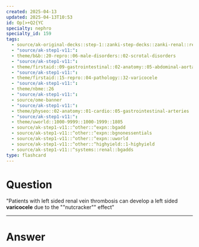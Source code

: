 ```yaml
---
created: 2025-04-13
updated: 2025-04-13T10:53
id: Op[>+Q2{YC
specialty: nephro
specialty_id: 159
tags:
  - source/ak-original-decks::step-1::zanki-step-decks::zanki-renal::renal-pathology
  - "source/ak-step1-v11:": 
  - theme/b&b::20-repro::06-male-disorders::02-scrotal-disorders
  - "source/ak-step1-v11:": 
  - theme/firstaid::09-gastrointestinal::02-anatomy::05-abdominal-aorta-&-branches::nutcracker-syndrome
  - "source/ak-step1-v11:": 
  - theme/firstaid::15-repro::04-pathology::32-varicocele
  - "source/ak-step1-v11:": 
  - theme/nbme::26
  - "source/ak-step1-v11:": 
  - source/ome-banner
  - "source/ak-step1-v11:": 
  - theme/physeo::02-anatomy::01-cardio::05-gastrointestinal-arteries
  - "source/ak-step1-v11:": 
  - theme/uworld::1000-9999::1000-1999::1805
  - source/ak-step1-v11::^other::^expn::bgadd
  - source/ak-step1-v11::^other::^expn::bgnonessentials
  - source/ak-step1-v11::^other::^expn::uworld
  - source/ak-step1-v11::^other::^highyield::1-highyield
  - source/ak-step1-v11::^systems::renal::bgadds
type: flashcard
---
```


# Question
"Patients with left sided renal vein thrombosis can develop a left sided **varicocele** due to the ""nutcracker"" effect"

---

# Answer
